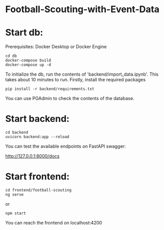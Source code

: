 # Football-Scouting-with-Event-Data

# Start db:

Prerequisites: Docker Desktop or Docker Engine

```
cd db
docker-compose build
docker-compose up -d
```

To initialize the db, run the contents of 'backend/import_data.ipynb'. This takes about 10 minutes to run.
Firstly, install the required packages

```
pip install -r backend/requirements.txt
```

You can use PGAdmin to check the contents of the database.

# Start backend:

```
cd backend
uvicorn backend:app --reload
```

You can test the available endpoints on FastAPI swagger:

http://127.0.0.1:8000/docs

# Start frontend:

```
cd frontend/football-scouting
ng serve
```

or

```
npm start
```

You can reach the frontend on localhost:4200

